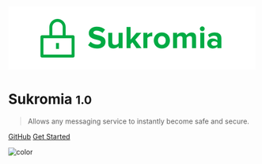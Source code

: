 <img src="src/img/logo.png">

# Sukromia <small>1.0</small>

> Allows any messaging service to instantly become safe and secure.

[GitHub](https://github.com/fvcproductions/sukromia)
[Get Started](#sukromia)

![color](#f0f0f0)